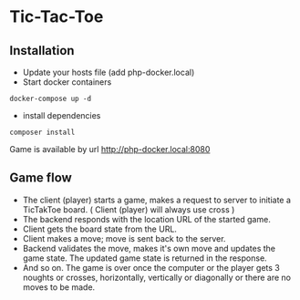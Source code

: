 # Tic-Tac-Toe

## Installation

+ Update your hosts file (add php-docker.local)
+ Start docker containers
```
docker-compose up -d
```
+ install dependencies
```
composer install
```

Game is available by url http://php-docker.local:8080

## Game flow

* The client (player) starts a game, makes a request to server to initiate a TicTakToe board. ( Client (player) will always use cross )
* The backend responds with the location URL of the started game.
* Client gets the board state from the URL.
* Client makes a move; move is sent back to the server.
* Backend validates the move, makes it's own move and updates the game state. The updated game state is returned in the response.
* And so on. The game is over once the computer or the player gets 3 noughts or crosses, horizontally, vertically or diagonally or there are no moves to be made.
